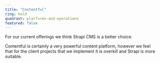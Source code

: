 ```yaml
---
title: "Contentful"
ring: hold
quadrant: platforms-and-operations
featured: false
---
```


For our current offerings we think Strapi CMS is a better choice. 

Contentful is certainly a very powerful content platform, however we feel that for the client projects 
that we implement it is overkill and Strapi is more suitable. 
